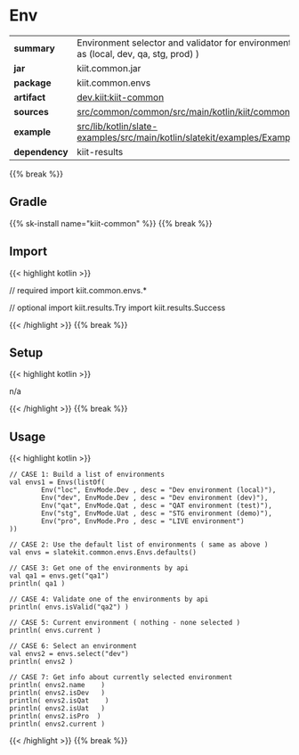 
# Env

<table class="table table-striped table-bordered">
  <tbody>
    <tr>
      <td><strong>summary</strong></td>
      <td>Environment selector and validator for environments such as (local, dev, qa, stg, prod) )</td>
    </tr>
    <tr>
      <td><strong>jar</strong></td>
      <td>kiit.common.jar</td>
    </tr>
    <tr>
      <td><strong>package</strong></td>
      <td>kiit.common.envs</td>
    </tr>
    <tr>
      <td><strong>artifact</strong></td>
      <td><a href="https://github.com/orgs/slatekit/packages?q=dev.kiit.kiit-common">dev.kiit:kiit-common</a></td>
    </tr>
    <tr>
      <td><strong>sources</strong></td>
      <td><a href="https://github.com/slatekit/kiit/tree/main/src/common/common/src/main/kotlin/kiit/common/envs" class="url-ch">src/common/common/src/main/kotlin/kiit/common/envs</a></td>
    </tr>
    <tr>
      <td><strong>example</strong></td>
      <td><a href="https://github.com/slatekit/slatekit/tree/master/src/lib/kotlin/slatekit-examples/src/main/kotlin/slatekit/examples/Example_Env.kt" class="url-ch">src/lib/kotlin/slate-examples/src/main/kotlin/slatekit/examples/Example_Env.kt</a></td>
    </tr>
    <tr>
      <td><strong>dependency</strong></td>
      <td> kiit-results</td>
    </tr>
  </tbody>
</table>
{{% break %}}

## Gradle
{{% sk-install name="kiit-common" %}}
{{% break %}}

## Import
{{< highlight kotlin >}}
  
// required 
import kiit.common.envs.*


// optional 
import kiit.results.Try
import kiit.results.Success
  
{{< /highlight >}}
{{% break %}}

## Setup
{{< highlight kotlin >}}


n/a


{{< /highlight >}}
{{% break %}}

## Usage
{{< highlight kotlin >}}



    // CASE 1: Build a list of environments
    val envs1 = Envs(listOf(
            Env("loc", EnvMode.Dev , desc = "Dev environment (local)"),
            Env("dev", EnvMode.Dev , desc = "Dev environment (dev)"),
            Env("qat", EnvMode.Qat , desc = "QAT environment (test)"),
            Env("stg", EnvMode.Uat , desc = "STG environment (demo)"),
            Env("pro", EnvMode.Pro , desc = "LIVE environment")
    ))

    // CASE 2: Use the default list of environments ( same as above )
    val envs = slatekit.common.envs.Envs.defaults()

    // CASE 3: Get one of the environments by api
    val qa1 = envs.get("qa1")
    println( qa1 )

    // CASE 4: Validate one of the environments by api
    println( envs.isValid("qa2") )

    // CASE 5: Current environment ( nothing - none selected )
    println( envs.current )

    // CASE 6: Select an environment
    val envs2 = envs.select("dev")
    println( envs2 )

    // CASE 7: Get info about currently selected environment
    println( envs2.name    )
    println( envs2.isDev   )
    println( envs2.isQat    )
    println( envs2.isUat   )
    println( envs2.isPro  )
    println( envs2.current )
    

{{< /highlight >}}
{{% break %}}

